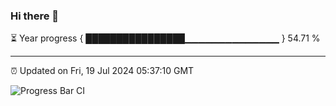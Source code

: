 ### Hi there 👋

⏳ Year progress { ████████████████▁▁▁▁▁▁▁▁▁▁▁▁▁▁ } 54.71 %

---

⏰ Updated on Fri, 19 Jul 2024 05:37:10 GMT

![Progress Bar CI](https://github.com/IshwaranRudhara/GIT-ACTION/workflows/Progress%20Bar%20CI/badge.svg)
